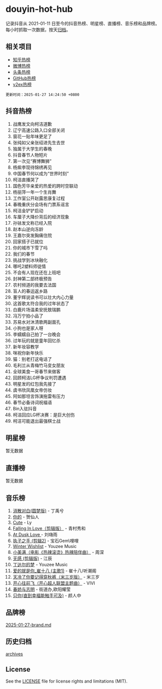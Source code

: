 # douyin-hot-hub

记录抖音从 2021-01-11 日至今的抖音热榜、明星榜、直播榜、音乐榜和品牌榜。每小时抓取一次数据，按天[归档](archives)。

## 相关项目

- [知乎热榜](https://github.com/lonnyzhang423/zhihu-hot-hub)
- [微博热榜](https://github.com/lonnyzhang423/weibo-hot-hub)
- [头条热榜](https://github.com/lonnyzhang423/toutiao-hot-hub)
- [GitHub热榜](https://github.com/lonnyzhang423/github-hot-hub)
- [v2ex热榜](https://github.com/lonnyzhang423/v2ex-hot-hub)


`更新时间：2025-01-27 14:24:50 +0800`

## 抖音热榜

1. 战鹰发文向柯洁道歉
1. 辽宁高速公路入口全部关闭
1. 窗花一贴年味更足了
1. 张纯如父亲张绍进先生去世
1. 独属于大学生的春晚
1. 抖音春节人物短片
1. 第一次见“赛博舞狮”
1. 杨紫李现待锦绣再见
1. 中国春节何以成为“世界时刻”
1. 柯洁直播哭了
1. 国色芳华亲爱的热爱的跨时空联动
1. 杨丽萍一年一个生肖舞
1. 工作室公开赵露思康复过程
1. 春晚重庆分会场有门票系谣言
1. 柯洁金铲铲启动
1. 车厘子大降价背后的经济现象
1. 孙铱发文称已经入院
1. 赵本山逆向冻龄
1. 王嘉尔突发胸痛住院
1. 回家搭子已就位
1. 你的城市下雪了吗
1. 我们的春节
1. 挑战学到冰块融化
1. 哪吒2塑料师徒情
1. 不会有人现在还在上班吧
1. 封神第二部终极预告
1. 农村频道的我要去法国
1. 盲人的春运返乡路
1. 董宇辉说读书可以壮大内心力量
1. 这首歌太符合我的过年状态了
1. 白鹿片场温柔安抚敖瑞鹏
1. 冯万宁拍小品了
1. 苏易水对沐清歌两副面孔
1. 小狗也是家人呀
1. 李蠕蠕自己拍了一台晚会
1. 过年玩的就是童年回忆杀
1. 新年妆容教学
1. 咪祝你新年快乐
1. 猫：别老打这电话了
1. 毛利兰从青梅竹马变女朋友
1. 全球美食一哥春节来做客
1. 回顾柯洁LG杯争议判罚遭遇
1. 明星发的红包我先接了
1. 虞书欣凤凰女帝仿妆
1. 阿如那坦言饰演拖雷有压力
1. 春节必备诗词祝福语
1. Bin入驻抖音
1. 柯洁回应LG杯决赛：是巨大创伤
1. 柯洁可能退出最强棋士战

## 明星榜

暂无数据

## 直播榜

暂无数据

## 音乐榜

1. [消散对白(圆梦版)](https://sf5-hl-cdn-tos.douyinstatic.com/obj/tos-cn-ve-2774/og4jB5I5IizzoZVAAAzWgBMAsMDWoArfwBOiFs) - 丁禹兮
1. [你的](https://sf6-cdn-tos.douyinstatic.com/obj/tos-cn-ve-2774/oYuIeKf42jB7sEV6B2upMdpYAgfrQWj0FeRegh) - 贺仙人
1. [Cute](https://sf5-hl-cdn-tos.douyinstatic.com/obj/tos-cn-ve-2774/o4IbIzHWKAAB4wsS5qMBRiiAlEBGTpQRNfFvuo) - Ly
1. [Falling In Love（剪辑版）](https://sf5-hl-cdn-tos.douyinstatic.com/obj/tos-cn-ve-2774/o8ajpA8zzgBPahbBIO8AcKGBLJezFCRd1wfP9f) - 青村秀和
1. [ At Dusk  Love ](https://sf5-hl-cdn-tos.douyinstatic.com/obj/tos-cn-ve-2774/o8CrpCf5CaYgI4ZrtQgMQAFEfuGqNnRSDQAPBc) - 刘嗨雨
1. [执子之手 (剪辑2)](https://sf5-hl-cdn-tos.douyinstatic.com/obj/tos-cn-ve-2774/oUoZLQjCc31XzqsBnBQUNgeKtYPBcgbFDwtfcu) - 宝石Gem\哩哩
1. [Winter Wishlist](https://sf5-hl-cdn-tos.douyinstatic.com/obj/tos-cn-ve-2774/oIIgUOeamCFCVAzxN6MFRLIBlLGpUqQxeeHrLE) - Youzee Music
1. [小美满（电影《热辣滚烫》热辣陪伴曲）](https://sf5-hl-cdn-tos.douyinstatic.com/obj/tos-cn-ve-2774/o0GAn2lSgfZIDUgtevCGDQYnFg4CwnrBaxbTZL) - 周深
1. [无感 (剪辑版)](https://sf5-hl-cdn-tos.douyinstatic.com/obj/tos-cn-ve-2774/o0eIsUzJBDlQaQFC5OFlgbMEZC1TFYBftOBn6p) - 江辰
1. [丁达尔的梦](https://sf5-hl-cdn-tos.douyinstatic.com/obj/tos-cn-ve-2774/oMU3WirUZBVQkAC9ccG5P2IQirziZM2RTInUY) - Youzee Music
1. [爱的就是你_崔十八 (主歌1)](https://sf5-hl-cdn-tos.douyinstatic.com/obj/tos-cn-ve-2774/oI5BO5DhFZ6UTcNCnZaOCBLtZ7WIMQGfgnXf5E) - 崔十八/听潮阁
1. [天冷了你要记得穿秋裤（米三岁版）](https://sf5-hl-cdn-tos.douyinstatic.com/obj/tos-cn-ve-2774/oQlIwVIDWiZ6BQilAorS7MA0AgCkQDvcZAdm1) - 米三岁
1. [开心往前飞（开心超人联盟主题曲）](https://sf5-hl-cdn-tos.douyinstatic.com/obj/tos-cn-ve-2774/9d8fb7c82cf1421fb93a9fe925275e0a) - VIVI
1. [春娇与志明](https://sf5-hl-cdn-tos.douyinstatic.com/obj/tos-cn-ve-2774/e530d8fceb7044b39707d7f9ff54add1) - 街道办,欧阳耀莹
1. [只你(直到幸福能触手可及)](https://sf5-hl-cdn-tos.douyinstatic.com/obj/tos-cn-ve-2774/o0lBkRDzFTeaVSUz3ZZSCBVtZ5DIMQGfgmEAuE) - 颜人中

## 品牌榜

[2025-01-27-brand.md](archives/2025-01-27-brand.md)

## 历史归档

[archives](archives)

## License

See the [LICENSE](LICENSE) file for license rights and limitations (MIT).

